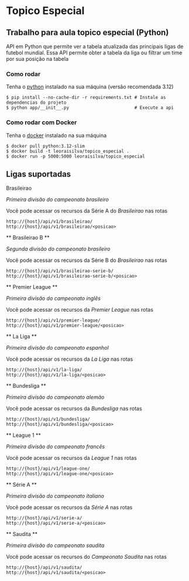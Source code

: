 # Topico Especial

## Trabalho para aula topico especial (Python)

API em Python que permite ver a tabela atualizada das principais ligas de futebol mundial. Essa API permite obter a tabela da liga ou filtrar um time por sua posição na tabela 

### Como rodar

Tenha o [python](https://www.python.org/downloads/) instalado na sua máquina (versão recomendada 3.12)

```
$ pip install --no-cache-dir -r requirements.txt # Instale as dependencias do projeto
$ python app/__init__.py                         # Execute a api
```

### Como rodar com Docker

Tenha o [docker](https://www.docker.com/get-started/) instalado na sua máquina

```
$ docker pull python:3.12-slim
$ docker build -t leoraisilva/topico_especial .
$ docker run -p 5000:5000 leoraisilva/topico_especial
```

## Ligas suportadas

Brasileirao

_Primeira divisão do campeonato brasileiro_

Você pode acessar os recursos da Série A do *Brasileirao* nas rotas

```
http://{host}/api/v1/brasileirao/
http://{host}/api/v1/brasileirao/<posicao>
```

** Brasileirao B **

_Segunda divisão do campeonato brasileiro_

Você pode acessar os recursos da Série B do *Brasileirao* nas rotas

```
http://{host}/api/v1/brasileirao-serie-b/
http://{host}/api/v1/brasileirao-serie-b/<posicao>
```

** Premier League **

_Primeira divisão do campeonato inglês_

Você pode acessar os recursos da *Premier League* nas rotas

```
http://{host}/api/v1/premier-league/
http://{host}/api/v1/premier-league/<posicao>
```

** La Liga **

_Primeira divisão do campeonato espanhol_

Você pode acessar os recursos da *La Liga* nas rotas

```
http://{host}/api/v1/la-liga/
http://{host}/api/v1/la-liga/<posicao>
```

** Bundesliga **

_Primeira divisão do campeonato alemão_

Você pode acessar os recursos da *Bundesliga* nas rotas

```
http://{host}/api/v1/bundesliga/
http://{host}/api/v1/bundesliga/<posicao>
```

** League 1 **

_Primeira divisão do campeonato francês_

Você pode acessar os recursos da *League 1* nas rotas

```
http://{host}/api/v1/league-one/
http://{host}/api/v1/league-one/<posicao>
```

** Série A **

_Primeira divisão do campeonato italiano_

Você pode acessar os recursos da *Série A* nas rotas

```
http://{host}/api/v1/serie-a/
http://{host}/api/v1/serie-a/<posicao>
```

** Saudita **

_Primeira divisão do campeonato saudita_

Você pode acessar os recursos do *Campeonato Saudita* nas rotas

```
http://{host}/api/v1/saudita/
http://{host}/api/v1/saudita/<posicao>
```

